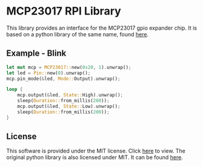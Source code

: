 # MCP23017 RPI Library

This library provides an interface for the MCP23017 gpio expander chip. It is based on a python library of the same name, found [here](https://github.com/GillesC/MCP23017-RPI-Lib).

## Example - Blink
```rust
let mut mcp = MCP23017::new(0x20, 1).unwrap();
let led = Pin::new(0).unwrap();
mcp.pin_mode(&led, Mode::Output).unwrap();

loop {
    mcp.output(&led, State::High).unwrap();
    sleep(Duration::from_millis(200));
    mcp.output(&led, State::Low).unwrap();
    sleep(Duration::from_millis(200));
}  
```

## License
This software is provided under the MIT license. Click [here](./LICENSE) to view. The original python library is also licensed under MIT. It can be found [here](./LICENSE_OLD).